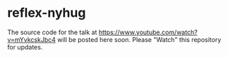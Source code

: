 # reflex-nyhug

The source code for the talk at https://www.youtube.com/watch?v=mYvkcskJbc4 will be posted here soon.  Please "Watch" this repository for updates.
